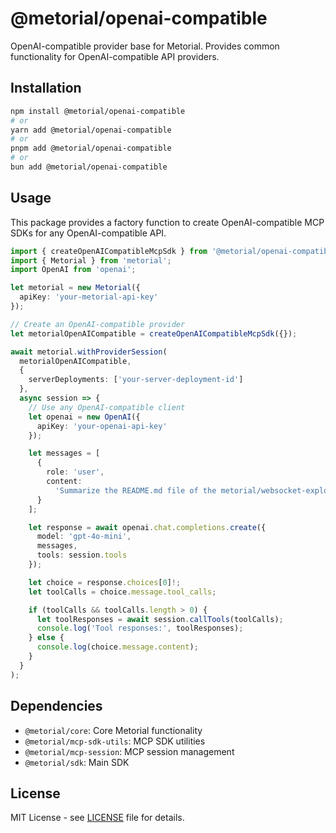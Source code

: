 # @metorial/openai-compatible

OpenAI-compatible provider base for Metorial. Provides common functionality for OpenAI-compatible API providers.

## Installation

```bash
npm install @metorial/openai-compatible
# or
yarn add @metorial/openai-compatible
# or
pnpm add @metorial/openai-compatible
# or
bun add @metorial/openai-compatible
```

## Usage

This package provides a factory function to create OpenAI-compatible MCP SDKs for any OpenAI-compatible API.

```typescript
import { createOpenAICompatibleMcpSdk } from '@metorial/openai-compatible';
import { Metorial } from 'metorial';
import OpenAI from 'openai';

let metorial = new Metorial({
  apiKey: 'your-metorial-api-key'
});

// Create an OpenAI-compatible provider
let metorialOpenAICompatible = createOpenAICompatibleMcpSdk({});

await metorial.withProviderSession(
  metorialOpenAICompatible,
  {
    serverDeployments: ['your-server-deployment-id']
  },
  async session => {
    // Use any OpenAI-compatible client
    let openai = new OpenAI({
      apiKey: 'your-openai-api-key'
    });

    let messages = [
      {
        role: 'user',
        content:
          'Summarize the README.md file of the metorial/websocket-explorer repository on GitHub?'
      }
    ];

    let response = await openai.chat.completions.create({
      model: 'gpt-4o-mini',
      messages,
      tools: session.tools
    });

    let choice = response.choices[0]!;
    let toolCalls = choice.message.tool_calls;

    if (toolCalls && toolCalls.length > 0) {
      let toolResponses = await session.callTools(toolCalls);
      console.log('Tool responses:', toolResponses);
    } else {
      console.log(choice.message.content);
    }
  }
);
```

## Dependencies

- `@metorial/core`: Core Metorial functionality
- `@metorial/mcp-sdk-utils`: MCP SDK utilities
- `@metorial/mcp-session`: MCP session management
- `@metorial/sdk`: Main SDK

## License

MIT License - see [LICENSE](../../LICENSE) file for details.
